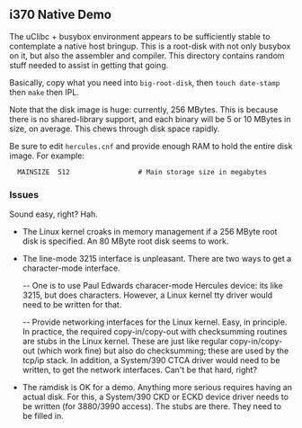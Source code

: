 i370 Native Demo
----------------
The uClibc + busybox environment appears to be sufficiently stable to
contemplate a native host bringup. This is a root-disk with not only
busybox on it, but also the assembler and compiler. This directory
contains random stuff needed to assist in getting that going.

Basically, copy what you need into `big-root-disk`, then `touch
date-stamp` then `make` then IPL.

Note that the disk image is huge: currently, 256 MBytes. This is
because there is no shared-library support, and each binary will
be 5 or 10 MBytes in size, on average. This chews through disk
space rapidly.

Be sure to edit `hercules.cnf` and provide enough RAM to hold the
entire disk image. For example:
```
  MAINSIZE  512                 # Main storage size in megabytes
```

### Issues
Sound easy, right? Hah.
* The Linux kernel croaks in memory management if a 256 MByte root disk
  is specified. An 80 MByte root disk seems to work.

* The line-mode 3215 interface is unpleasant. There are two ways to get
  a character-mode interface.

  -- One is to use Paul Edwards characer-mode Hercules device: its like
     3215, but does characters. However, a Linux kernel tty driver
     would need to be written for that.

  -- Provide networking interfaces for the Linux kernel. Easy, in
     principle. In practice, the required copy-in/copy-out with
     checksumming routines are stubs in the Linux kernel. These are
     just like regular copy-in/copy-out (which work fine) but also
     do checksumming; these are used by the tcp/ip stack. In addition,
     a System/390 CTCA driver would need to be written, to get the
     network interfaces. Can't be that hard, right?

* The ramdisk is OK for a demo. Anything more serious requires having
  an actual disk. For this, a System/390 CKD or ECKD device driver
  needs to be written (for 3880/3990 access). The stubs are there.
  They need to be filled in.
